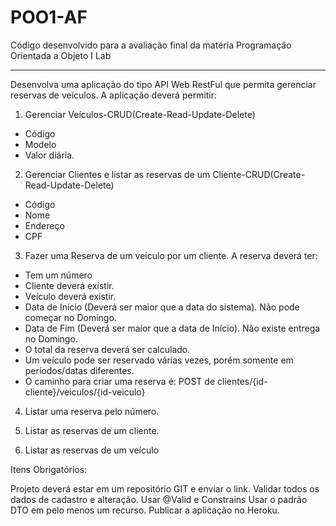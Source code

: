 # POO1-AF
Código desenvolvido para a avaliação final da matéria Programação Orientada a Objeto I Lab

---

Desenvolva uma aplicação do tipo API Web RestFul que permita gerenciar reservas de veículos. A aplicação deverá permitir:

1. Gerenciar Veículos-CRUD(Create-Read-Update-Delete)
* Código
* Modelo
* Valor diária.
 
2. Gerenciar Clientes e listar as reservas de um Cliente-CRUD(Create-Read-Update-Delete)
* Código
* Nome
* Endereço
* CPF

3. Fazer uma Reserva de um veículo por um cliente. A reserva deverá ter:
* Tem um número
* Cliente deverá existir.
* Veículo deverá existir.
* Data de Início (Deverá ser maior que a data do sistema). Não pode começar no Domingo.
* Data de Fim (Deverá ser maior que a data de Início). Não existe entrega no Domingo.
* O total da reserva deverá ser calculado.
* Um veículo pode ser reservado várias vezes, porém somente em períodos/datas diferentes.
* O caminho para criar uma reserva é: POST de clientes/{id-cliente}/veiculos/{id-veiculo}

4. Listar uma reserva pelo número.

5. Listar as reservas de um cliente.

6. Listar as reservas de um veículo
 

Itens Obrigatórios:

Projeto deverá estar em um repositório GIT e enviar o link.
Validar todos os dados de cadastro e alteração. Usar @Valid e Constrains
Usar o padrão DTO em pelo menos um recurso.
Publicar a aplicação no Heroku.
